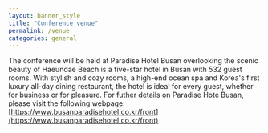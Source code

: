 ```yaml
---
layout: banner_style
title: "Conference venue"
permalink: /venue
categories: general
---
```

The conference will be held at Paradise Hotel Busan overlooking the scenic beauty of Haeundae Beach is a five-star hotel in Busan with 532 guest rooms. With stylish and cozy rooms, a high-end ocean spa and Korea's first luxury all-day dining restaurant, the hotel is ideal for every guest, whether for business or for pleasure. For futher details on Paradise Hote Busan, please visit the following webpage: [https://www.busanparadisehotel.co.kr/front](https://www.busanparadisehotel.co.kr/front)